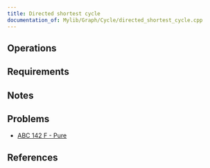 ```yaml
---
title: Directed shortest cycle
documentation_of: Mylib/Graph/Cycle/directed_shortest_cycle.cpp
---
```


## Operations

## Requirements

## Notes

## Problems

- [ABC 142 F - Pure](https://atcoder.jp/contests/abc142/tasks/abc142_f)

## References
